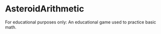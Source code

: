 # AsteroidArithmetic
For educational purposes only: An educational game used to practice basic math.
